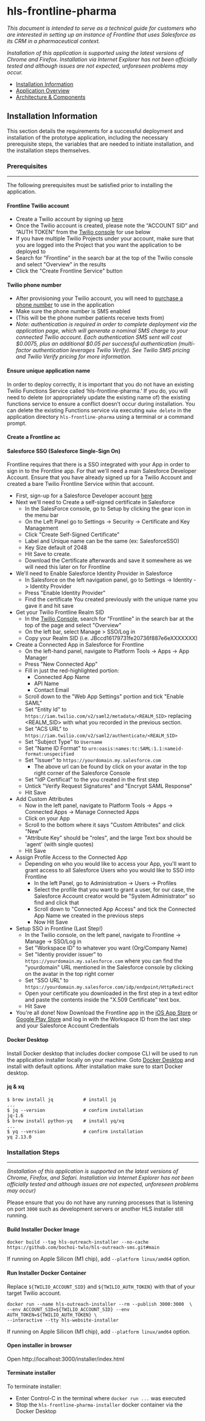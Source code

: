 # hls-frontline-pharma

*This document is intended to serve as a technical guide for customers
who are interested in setting up an instance of Frontline that uses Salesforce as its CRM in a pharmaceutical context.*

*Installation of this application is supported using the latest versions of Chrome and Firefox.
Installation via Internet Explorer has not been officially tested and although issues are not expected, unforeseen problems may occur.*

- [Installation Information](#install)
- [Application Overview](#application)
- [Architecture & Components](#architecture)

## Installation Information

This section details the requirements for a successful deployment and installation of the prototype application, including the necessary prerequisite steps, the variables that are needed to initiate installation, and the installation steps themselves.

### Prerequisites
***
The following prerequisites must be satisfied prior to installing the application.

#### Frontline Twilio account

  - Create a Twilio account by signing up [here](https://www.twilio.com/try-twilio)
  - Once the Twilio account is created,
    please note the “ACCOUNT SID” and “AUTH TOKEN”
    from the [Twilio console](https://console.twilio.com/) for use below
  - If you have multiple Twilio Projects under your account, make sure that you are logged into the Project that you want the application to be deployed to
  - Search for "Frontline" in the search bar at the top of the Twilio console and select "Overview" in the results
  - Click the "Create Frontline Service" button

#### Twilio phone number

- After provisioning your Twilio account,
  you will need to [purchase a phone number](https://www.twilio.com/console/phone-numbers/incoming)
  to use in the application
- Make sure the phone number is SMS enabled
- (This will be the phone number patients receive texts from)
- <em>Note: authentication is required in order to complete deployment via the application page,
  which will generate a nominal SMS charge to your connected Twilio account.
  Each authentication SMS sent will cost $0.0075,
  plus an additional $0.05 per successful authentication
  (multi-factor authentication leverages Twilio Verify).
  See Twilio SMS pricing and Twilio Verify pricing for more information.</em>
  
#### Ensure unique application name

In order to deploy correctly, it is important
that you do not have an existing Twilio Functions Service called ‘hls-frontline-pharma.’
If you do, you will need to delete (or appropriately update the existing name of)
the existing functions service to ensure a conflict doesn’t occur during installation.
You can delete the existing Functions service via executing `make delete`
in the application directory `hls-frontline-pharma` using a terminal or a command prompt.

#### Create a Frontline ac

#### Salesforce SSO (Salesforce Single-Sign On)

Frontline requires that there is a SSO integrated with your App in order to sign in to the Frontline app. For that we'll need a main Salesforce Developer Account.  Ensure that you have already signed up for a Twilio Account and created a bare Twilio Frontline Service within that account.

- First, sign-up for a Salesforce Developer account [here](https://developer.salesforce.com/signup)
- Next we'll need to Create a self-signed certificate in Salesforce
  - In the SalesForce console, go to Setup by clicking the gear icon in the menu bar
  - On the Left Panel go to Settings -> Security -> Certificate and Key Management
  - Click "Create Self-Signed Certificate"
  - Label and Unique name can be the same (ex: SalesforceSSO)
  - Key Size default of 2048
  - Hit Save to create.
  - Download the Certificate afterwards and save it somewhere as we will need this later on for Frontline
- We'll need to Enable Salesforce Identity Provider in Salesforce
  - In Salesforce on the left navigation panel, go to Settings -> Identity -> Identity Provider
  - Press "Enable Identity Provider"
  - Find the certificate You created previously with the unique name you gave it and hit save
- Get your Twilio Frontline Realm SID
  - In the [Twilio Console](https://console.twilio.com/?frameUrl=/console), search for "Frontline" in the search bar at the top of the page and select "Overview"
  - On the left bar, select Manage > SSO/Log in
  - Copy your Realm SID (i.e. JBccd16179731fe20736f887e6eXXXXXXX)
- Create a Connected App in Salesforce for Frontline
  - On the left-hand panel, navigate to Platform Tools -> Apps -> App Manager
  - Press "New Connected App"
  - Fill in just the red-highlighted portion:
    - Connected App Name
    - API Name
    - Contact Email
  - Scroll down to the "Web App Settings" portion and tick "Enable SAML"
  - Set "Entity Id" to `https://iam.twilio.com/v2/saml2/metadata/<REALM_SID>` replacing <REALM_SID> with what you recorded in the previous section.
  - Set "ACS URL" to `https://iam.twilio.com/v2/saml2/authenticate/<REALM_SID>`
  - Set "Subject Type" to `Username`
  - Set "Name ID Format" to `urn:oasis:names:tc:SAML:1.1:nameid-format:unspecified`
  - Set "Issuer" to `https://yourdomain.my.salesforce.com`
    - The above url can be found by click on your avatar in the top right corner of the Salesforce Console
  - Set "IdP Certificat" to the you created in the first step
  - Untick "Verify Request Signatures" and "Encrypt SAML Response"
  - Hit Save
- Add Custom Attributes
  - Now in the left panel, navigate to Platform Tools -> Apps -> Connected Apps -> Manage Connected Apps
  - Click on your App
  - Scroll to the bottom where it says "Custom Attributes" and click "New"
  - "Attribute Key" should be "roles", and the large Text box should be 'agent' (with single quotes)
  - Hit Save
- Assign Profile Access to the Connected App
  - Depending on who you would like to access your App, you'll want to grant access to all Salesforce Users who you would like to SSO into Frontline
    - In the left Panel, go to Administration -> Users -> Profiles
    - Select the profile that you want to grant a user, for our case, the Salesforce Account creator would be "System Administrator" so find and click that
    - Scroll down to "Connected App Access" and tick the Connected App Name we created in the previous steps
    - Now Hit Save
- Setup SSO in Frontline (Last Step!)
  - In the Twilio console, on the left panel, navigate to Frontline -> Manage -> SSO/Log in
  - Set "Workspace ID" to whatever you want (Org/Company Name)
  - Set "Identiy provider issuer" to `https://yourdomain.my.salesforce.com` where you can find the "yourdomain" URL mentioned in the Salesforce console by clicking on the avatar in the top right corner
  - Set "SSO URL" to `https://yourdomain.my.salesforce.com/idp/endpoint/HttpRedirect`
  - Open your certificate you downloaded in the first step in a text editor and paste the contents inside the "X.509 Certificate" text box.
  - Hit Save
- You're all done! Now Download the Frontline app in the [iOS App Store](https://apps.apple.com/us/app/twilio-frontline/id1541714273) or [Google Play Store](https://play.google.com/store/apps/details?id=com.twilio.frontline)
and log in with the Workspace ID from the last step and your Salesforce Account Credentials

#### Docker Desktop

Install Docker desktop that includes docker compose CLI will be used to run the application installer locally on your machine.
Goto [Docker Desktop](https://www.docker.com/products/docker-desktop) and install with default options.
After installation make sure to start Docker desktop.

#### jq & xq

```shell
$ brew install jq           # install jq
...
$ jq --version              # confirm installation
jq-1.6
$ brew install python-yq    # install yq/xq
...
$ yq --version              # confirm installation
yq 2.13.0
```
  
### Installation Steps
***
<em>(Installation of this application is supported on the latest versions of Chrome, Firefox, and Safari.
Installation via Internet Explorer has not been officially tested
and although issues are not expected, unforeseen problems may occur)</em>

Please ensure that you do not have any running processes
that is listening on port `3000`
such as development servers or another HLS installer still running.

#### Build Installer Docker Image

```shell
docker build --tag hls-outreach-installer --no-cache https://github.com/bochoi-twlo/hls-outreach-sms.git#main
```

If running on Apple Silicon (M1 chip), add `--platform linux/amd64` option.

#### Run Installer Docker Container

Replace `${TWILIO_ACCOUNT_SID}` and `${TWILIO_AUTH_TOKEN}` with that of your target Twilio account.

```shell
docker run --name hls-outreach-installer --rm --publish 3000:3000  \
--env ACCOUNT_SID=${TWILIO_ACCOUNT_SID} --env AUTH_TOKEN=${TWILIO_AUTH_TOKEN} \
--interactive --tty hls-website-installer
```

If running on Apple Silicon (M1 chip), add `--platform linux/amd64` option.

#### Open installer in browser

Open http://localhost:3000/installer/index.html

#### Terminate installer

To terminate installer:
- Enter Control-C in the terminal where `docker run ...` was executed
- Stop the `hls-frontline-pharma-installer` docker container via the Docker Desktop
